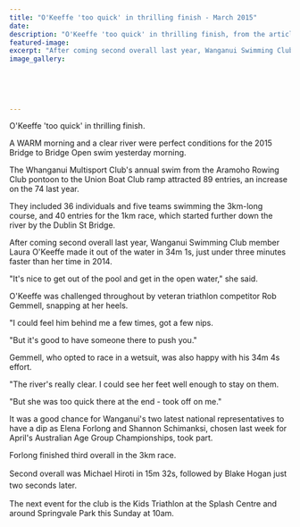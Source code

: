 ```yaml
---
title: "O'Keeffe 'too quick' in thrilling finish - March 2015"
date: 
description: "O'Keeffe 'too quick' in thrilling finish, from the article in the Wanganui Chronicle 16/3/15..."
featured-image: 
excerpt: "After coming second overall last year, Wanganui Swimming Club member Laura O'Keeffe made it out of the water in 34m 1s, just under three minutes faster than her time in 2014."
image_gallery:
	
	
	
	
	
---
```


<p>O'Keeffe 'too quick' in thrilling finish.</p>
<p>A WARM morning and a clear river were perfect conditions for the 2015 Bridge to Bridge Open swim yesterday morning.</p>
<p>The Whanganui Multisport Club's annual swim from the Aramoho Rowing Club pontoon to the Union Boat Club ramp attracted 89 entries, an increase on the 74 last year.</p>
<p>They included 36 individuals and five teams swimming the 3km-long course, and 40 entries for the 1km race, which started further down the river by the Dublin St Bridge.</p>
<p>After coming second overall last year, Wanganui Swimming Club member Laura O'Keeffe made it out of the water in 34m 1s, just under three minutes faster than her time in 2014.</p>
<p>"It's nice to get out of the pool and get in the open water," she said.</p>
<p>O'Keeffe was challenged throughout by veteran triathlon competitor Rob Gemmell, snapping at her heels.</p>
<p>"I could feel him behind me a few times, got a few nips.</p>
<p>"But it's good to have someone there to push you."</p>
<p>Gemmell, who opted to race in a wetsuit, was also happy with his 34m 4s effort.</p>
<p>"The river's really clear. I could see her feet well enough to stay on them.</p>
<p>"But she was too quick there at the end - took off on me."</p>
<p>It was a good chance for Wanganui's two latest national representatives to have a dip as Elena Forlong and Shannon Schimanksi, chosen last week for April's Australian Age Group Championships, took part.</p>
<p>Forlong finished third overall in the 3km race.</p>
<p><span style="line-height: 1.5;">Second overall was Michael Hiroti in 15m 32s, followed by Blake Hogan just two seconds later.</span></p>
<p>The next event for the club is the Kids Triathlon at the Splash Centre and around Springvale Park this Sunday at 10am.</p>

